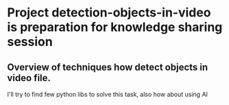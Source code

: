 # Project detection-objects-in-video is preparation for knowledge sharing session
## Overview of techniques how detect objects in video file. 
I'll try to find few python libs to solve this task, also how about using AI  